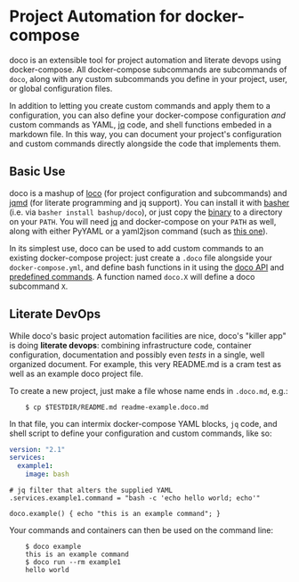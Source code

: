 # Project Automation for docker-compose

doco is an extensible tool for project automation and literate devops using docker-compose.  All docker-compose subcommands are subcommands of `doco`, along with any custom subcommands you define in your project, user, or global configuration files.

In addition to letting you create custom commands and apply them to a configuration, you can also define your docker-compose configuration *and* custom commands as YAML, [jq](http://stedolan.github.io/jq/) code, and shell functions embeded in a markdown file.  In this way, you can document your project's configuration and custom commands directly alongside the code that implements them.

## Basic Use

doco is a mashup of [loco](https://github.com/bashup/loco) (for project configuration and subcommands) and [jqmd](https://github.com/bashup/jqmd) (for literate programming and jq support).  You can install it with [basher](https://github.com/basherpm/basher) (i.e. via `basher install bashup/doco`), or just copy the [binary](bin/doco) to a directory on your `PATH`.  You will need [jq](http://stedolan.github.io/jq/) and docker-compose on your `PATH` as well, along with either PyYAML or a yaml2json command (such as [this one](https://github.com/bronze1man/yaml2json)).

In its simplest use, doco can be used to add custom commands to an existing docker-compose project: just create a `.doco` file alongside your `docker-compose.yml`, and define bash functions in it using the [doco API](doco.md#api) and [predefined commands](doco.md#commands).  A function named `doco.X` will define a doco subcommand `X`.

## Literate DevOps

While doco's basic project automation facilities are nice, doco's "killer app" is doing **literate devops**: combining infrastructure code, container configuration, documentation and possibly even *tests* in a single, well organized document.  For example, this very README.md is a cram test as well as an example doco project file.

To create a new project, just make a file whose name ends in `.doco.md`, e.g.:

~~~shell
    $ cp $TESTDIR/README.md readme-example.doco.md
~~~

In that file, you can intermix docker-compose YAML blocks, `jq` code, and shell script to define your configuration and custom commands, like so:

```yaml
version: "2.1"
services:
  example1:
    image: bash
```

```jq
# jq filter that alters the supplied YAML
.services.example1.command = "bash -c 'echo hello world; echo'"
```

```shell
doco.example() { echo "this is an example command"; }
```

Your commands and containers can then be used on the command line:

~~~shell
    $ doco example
    this is an example command
    $ doco run --rm example1
    hello world
~~~


